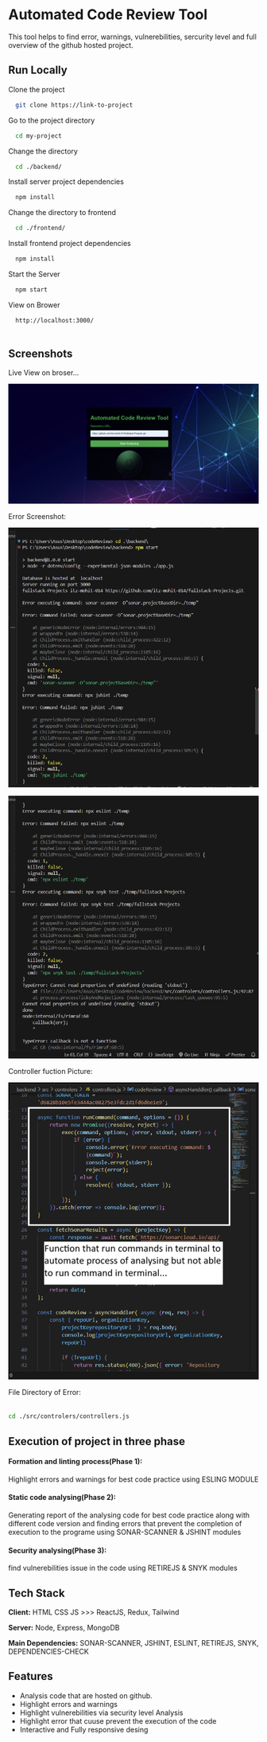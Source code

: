 
# Automated Code Review Tool

This tool helps to find error, warnings, vulnerebilities, sercurity level and full overview of the github hosted project.




## Run Locally

Clone the project

```bash
  git clone https://link-to-project
```

Go to the project directory

```bash
  cd my-project
```

Change the directory

```bash
  cd ./backend/ 
```
Install server project dependencies

```bash
  npm install 
```
Change the directory to frontend

```bash
  cd ./frontend/ 
```
Install frontend project dependencies

```bash
  npm install 
```

Start the Server

```bash
  npm start 
```
View on Brower

```bash
  http://localhost:3000/ 
  
```



## Screenshots

Live View on broser...

![App Live View Screenshot](./assets/live-view.png)

Error Screenshot:

![Terminal error Picture](./assets/errors.png)

![Terminal error Picture](./assets/erros.png)

Controller fuction Picture: 

![Controler Function Picture](./assets/function.png)

File Directory of Error: 

```bash

cd ./src/controlers/controllers.js

```


## Execution of project in three phase

#### Formation and linting process(Phase 1): 
Highlight errors and warnings for best code practice using ESLING MODULE

#### Static code analysing(Phase 2):
Generating report of the analysing code for best code practice along with different code version and finding errors that prevent the completion of execution to the programe using SONAR-SCANNER & JSHINT modules 

#### Security analysing(Phase 3):
find vulnerebilities issue in the code using RETIREJS & SNYK modules 



## Tech Stack

**Client:** HTML CSS JS >>> ReactJS, Redux, Tailwind

**Server:** Node, Express, MongoDB

**Main Dependencies:** SONAR-SCANNER, JSHINT, ESLINT, RETIREJS, SNYK, DEPENDENCIES-CHECK


## Features

- Analysis code that are hosted on github.
- Highlight errors and warnings
- Highlight vulnerebilities via security level Analysis
- Highlight error that cuuse prevent the execution of the code
- Interactive and Fully responsive desing


